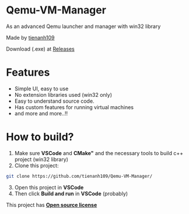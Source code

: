 # Qemu-VM-Manager
As an advanced Qemu launcher and manager with win32 library

Made by [tienanh109](https://github.com/tienanh109)

Download (.exe) at [Releases](https://github.com/tienanh109/Qemu-VM-Manager/releases)

# Features
- Simple UI, easy to use
- No extension libraries used (win32 only)
- Easy to understand source code.
- Has custom features for running virtual machines
- and more and more..!!

# How to build?
1. Make sure **VSCode** and **CMake"** and the necessary tools to build c++ project (win32 library)
2. Clone this project:
```bash
git clone https://github.com/tienanh109/Qemu-VM-Manager/
```
3. Open this project in **VSCode**
4. Then click **Build and run** in **VSCode** (probably)

This project has **[Open source license](https://github.com/tienanh109/Qemu-VM-Manager/tree/main?tab=GPL-3.0-1-ov-file)**
